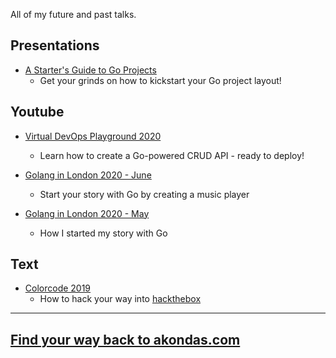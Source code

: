 All of my future and past talks.

## Presentations

* <a href="https://akondas.com/talks/starters-guide-go/#/" target="_blank">A Starter's Guide to Go Projects</a>
  * Get your grinds on how to kickstart your Go project layout! 

## Youtube

* <a href="https://www.youtube.com/watch?v=JpznEfXcoe0" target="_blank">Virtual DevOps Playground 2020</a>
    * Learn how to create a Go-powered CRUD API - ready to deploy!

* <a href="https://www.youtube.com/watch?v=b2o2Of5a05o" target="_blank">Golang in London 2020 - June</a>
    * Start your story with Go by creating a music player

* <a href="https://www.youtube.com/watch?v=O7tyWi24mMY" target="_blank">Golang in London 2020 - May</a>
    * How I started my story with Go

## Text

* <a href="https://akondas.com/talks/colorcode-2019" target="_blank">Colorcode 2019</a>
    * How to hack your way into [hackthebox](https://www.hackthebox.eu/)

---

## [Find your way back to akondas.com](https://akondas.com)
